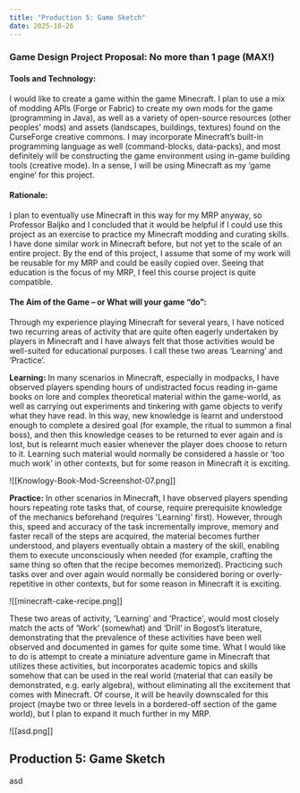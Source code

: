 ```yaml
---
title: "Production 5: Game Sketch"
date: 2025-10-26
---
```

### Game Design Project Proposal: No more than 1 page (MAX!)

#### Tools and Technology:

I would like to create a game within the game Minecraft. I plan to use a mix of modding APIs (Forge or Fabric) to create my own mods for the game (programming in Java), as well as a variety of open-source resources (other peoples’ mods) and assets (landscapes, buildings, textures) found on the CurseForge creative commons. I may incorporate Minecraft’s built-in programming language as well (command-blocks, data-packs), and most definitely will be constructing the game environment using in-game building tools (creative mode). In a sense, I will be using Minecraft as my ‘game engine’ for this project.

#### Rationale:

I plan to eventually use Minecraft in this way for my MRP anyway, so Professor Baljko and I concluded that it would be helpful if I could use this project as an exercise to practice my Minecraft modding and curating skills. I have done similar work in Minecraft before, but not yet to the scale of an entire project. By the end of this project, I assume that some of my work will be reusable for my MRP and could be easily copied over. Seeing that education is the focus of my MRP, I feel this course project is quite compatible.

#### The Aim of the Game – or What will your game “do”: 

Through my experience playing Minecraft for several years, I have noticed two recurring areas of activity that are quite often eagerly undertaken by players in Minecraft and I have always felt that those activities would be well-suited for educational purposes. I call these two areas ‘Learning’ and ‘Practice’. 

**Learning:** In many scenarios in Minecraft, especially in modpacks, I have observed players spending hours of undistracted focus reading in-game books on lore and complex theoretical material within the game-world, as well as carrying out experiments and tinkering with game objects to verify what they have read. In this way, new knowledge is learnt and understood enough to complete a desired goal (for example, the ritual to summon a final boss), and then this knowledge ceases to be returned to ever again and is lost, but is relearnt much easier whenever the player does choose to return to it. Learning such material would normally be considered a hassle or ‘too much work’ in other contexts, but for some reason in Minecraft it is exciting.

![[Knowlogy-Book-Mod-Screenshot-07.png]]

**Practice:** In other scenarios in Minecraft, I have observed players spending hours repeating rote tasks that, of course, require prerequisite knowledge of the mechanics beforehand (requires 'Learning' first). However, through this, speed and accuracy of the task incrementally improve, memory and faster recall of the steps are acquired, the material becomes further understood, and players eventually obtain a mastery of the skill, enabling them to execute unconsciously when needed (for example, crafting the same thing so often that the recipe becomes memorized). Practicing such tasks over and over again would normally be considered boring or overly-repetitive in other contexts, but for some reason in Minecraft it is exciting.

![[minecraft-cake-recipe.png]]

These two areas of activity, 'Learning' and 'Practice', would most closely match the acts of ‘Work’ (somewhat) and ‘Drill’ in Bogost’s literature, demonstrating that the prevalence of these activities have been well observed and documented in games for quite some time. What I would like to do is attempt to create a miniature adventure game in Minecraft that utilizes these activities, but incorporates academic topics and skills somehow that can be used in the real world (material that can easily be demonstrated, e.g. early algebra), without eliminating all the excitement that comes with Minecraft. Of course, it will be heavily downscaled for this project (maybe two or three levels in a bordered-off section of the game world), but I plan to expand it much further in my MRP.

![[asd.png]]
## Production 5: Game Sketch

asd